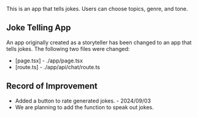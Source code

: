 This is an app that tells jokes. Users can choose topics, genre, and tone.

## Joke Telling App

An app originally created as a storyteller has been changed to an app that tells jokes. The following two files were changed:

- [page.tsx] - ./app/page.tsx
- [route.ts] - ./app/api/chat/route.ts

## Record of Improvement
- Added a button to rate generated jokes. - 2024/09/03
- We are planning to add the function to speak out jokes.

